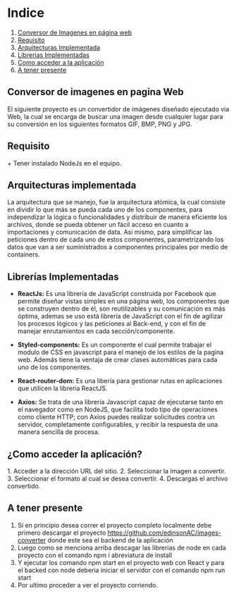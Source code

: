 <h1>Indice</h1>
<ol>
      <li><a href="#uno">Conversor de Imagenes en página web</a></li>
      <li><a href="#dos">Requisito</a></li>
      <li><a href="#tres">Arquitecturas Implementada</a></li>
      <li><a href="#cuatro">Librerias Implementadas</a></li>
      <li><a href="#cinco">Como acceder a la aplicación</a></li>
      <li><a href="#seis">A tener presente</a></li>
 </ol>


<h2 id="uno">Conversor de imagenes en pagina Web</h2>

El siguiente proyecto es un convertidor de imágenes diseñado ejecutado via Web, la cual se encarga de buscar una imagen desde cualquier lugar para su conversión en los siguientes formatos GIF, BMP, PNG y JPG.

<h2 id="dos">Requisito</h2>
+ Tener instalado NodeJs en el equipo.

<h2 id="tres">Arquitecturas implementada</h2>

La arquitectura que se manejo, fue la arquitectura atómica, la cual consiste en dividir lo que más se pueda cada uno de los componentes, para independizar la lógica o funcionalidades y distribuir de manera eficiente los archivos, donde se pueda obtener un fácil acceso en cuanto a importaciones y comunicación de data. Asi mismo, para simplificar las peticiones dentro de cada uno de estos componentes, parametrizando los datos que van a ser suministrados a componentes principales por medio de containers.

<h2 id="cuatro">Librerías Implementadas</h2>

+ **ReactJs:**
Es una librería de JavaScript construida por Facebook que permite diseñar vistas simples en una página web, los componentes que se construyen dentro de él, son reutilizables y su comunicación es más óptima, ademas se uso está librería de JavaScript con el fin de agilizar los procesos lógicos y las peticiones al Back-end, y con el fin de manejar enrutamientos en cada sección/componente.

+ **Styled-components:**
Es un componente el cual permite trabajar el modulo de CSS en javascript para el manejo de los estilos de la pagina web. Además tiene la ventaja de crear clases automáticas para cada uno de los componentes.

+ **React-router-dom:**
Es una libería para gestionar rutas en aplicaciones que utilicen la libreria ReactJS.

+ **Axios:**
Se trata de una librería Javascript capaz de ejecutarse tanto en el navegador como en NodeJS, que facilita todo tipo de operaciones como cliente HTTP; con Axios puedes realizar solicitudes contra un servidor, completamente configurables, y recibir la respuesta de una manera sencilla de procesa.

<h2 id="cinco">¿Como acceder la aplicación?</h2>
1. Acceder a la dirección URL del sitio.
2. Seleccionar la imagen a convertir.
3. Seleccionar el formato al cual se desea convertir.
4. Descargas el archivo convertido.

<h2 id="seis">A tener presente</h2>

1. Si en principio desea correr el proyecto completo localmente debe primero descargar el proyecto https://github.com/edinsonAC/images-converter donde este sea el backend de la aplicación
2. Luego como se menciona arriba descagar las librerias de node en cada proyecto con el comando npm i abreviatura de install
3. Y ejecutar los comando npm start en el proyecto web con React y para el backed con node deberia iniciar el servidor con el comando npm run start
4. Por ultimo proceder a ver el proyecto corriendo.
